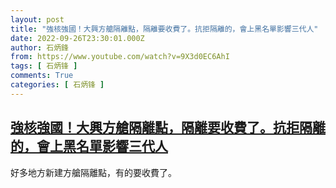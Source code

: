 ```yaml
---
layout: post
title: "強核強國！大興方艙隔離點，隔離要收費了。抗拒隔離的，會上黑名單影響三代人"
date: 2022-09-26T23:30:01.000Z
author: 石炳鋒
from: https://www.youtube.com/watch?v=9X3d0EC6AhI
tags: [ 石炳锋 ]
comments: True
categories: [ 石炳锋 ]
---
```

<!--1664235001000-->
[強核強國！大興方艙隔離點，隔離要收費了。抗拒隔離的，會上黑名單影響三代人](https://www.youtube.com/watch?v=9X3d0EC6AhI)
------

<div>
好多地方新建方艙隔離點，有的要收費了。
</div>
